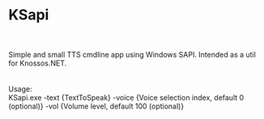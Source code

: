 # KSapi<br />
<br />
<br />
 Simple and small TTS cmdline app using Windows SAPI. Intended as a util for Knossos.NET.
<br />
<br />
<br />
Usage:<br />
KSapi.exe -text {TextToSpeak} -voice {Voice selection index, default 0 (optional)} -vol {Volume level, default 100 (optional)} 